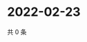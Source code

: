 # 2022-02-23

共 0 条

<!-- BEGIN WEIBO -->
<!-- 最后更新时间 Wed Feb 23 2022 05:00:35 GMT+0800 (China Standard Time) -->

<!-- END WEIBO -->
